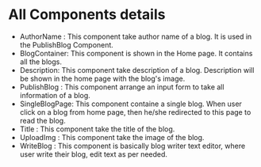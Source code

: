 # All Components details
* AuthorName : This component take author name of a blog. It is used in the PublishBlog Component. 
* BlogContainer: This component is shown in the Home page. It contains all the blogs.
* Description: This component take description of a blog. Description will be shown in the home page with the blog's image.
* PublishBlog : This component arrange an input form to take all information of a blog. 
* SingleBlogPage:  This component containe a single blog. When user click on a blog from home page, then he/she redirected to this page to read the blog. 
* Title : This component take the title of the blog. 
* UploadImg : This component take the image of the blog. 
* WriteBlog : This component is basically blog writer text editor, where user write their blog, edit text as per needed.
